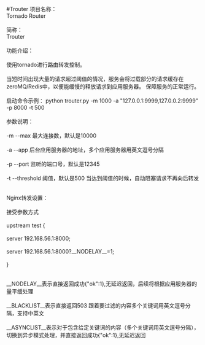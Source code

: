 #Trouter
项目名称：<br />
Tornado Router<br /><br />
简称：<br />
Trouter<br /><br />
功能介绍：<br /><br />
使用tornado进行路由转发控制。<br /><br />
当短时间出现大量的请求超过阈值的情况，服务会将过载部分的请求缓存在zeroMQ/Redis中，以便能缓慢的释放请求到应用服务器。
保障服务的正常运行。
<br /><br />
启动命令示例：
python trouter.py -m 1000 -a "127.0.0.1:9999,127.0.0.2:9999" -p 8000 -t 500
<br /><br />
参数说明：<br /><br />
-m --max 最大连接数，默认是10000<br /><br />
-a --app 后台应用服务器的地址，多个应用服务器用英文逗号分隔<br /><br />
-p --port 监听的端口号，默认是12345<br /><br />
-t --threshold 阈值，默认是500 当达到阈值的时候，自动阻塞请求不再向后转发<br /><br />

Nginx转发设置：
<br /><br />
接受参数方式
<br /><br />
upstream test {<br /><br />
    server 192.168.56.1:8000;<br /><br />
    server 192.168.56.1:8000?\_\_NODELAY\_\_=1;<br /><br />
}
<br /><br />

\_\_NODELAY\_\_表示直接返回成功{"ok":1},无延迟返回，后续将根据应用服务器的量平缓处理<br /><br />
\_\_BLACKLIST\_\_表示直接返回503 跟着要过滤的内容多个关键词用英文逗号分隔，支持中英文<br /><br />
\_\_ASYNCLIST\_\_表示对于包含给定关键词的内容（多个关键词用英文逗号分隔），切换到异步模式处理，并直接返回成功{"ok":1},无延迟返回<br /><br />